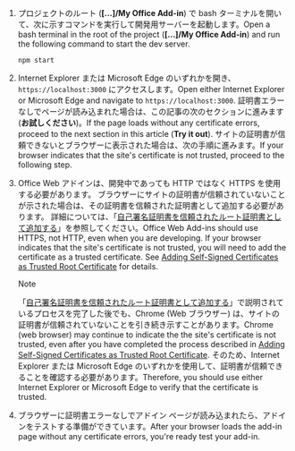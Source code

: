 1. <span data-ttu-id="d0368-101">プロジェクトのルート (**[...]/My Office Add-in**) で bash ターミナルを開いて、次に示すコマンドを実行して開発用サーバーを起動します。</span><span class="sxs-lookup"><span data-stu-id="d0368-101">Open a bash terminal in the root of the project (**[...]/My Office Add-in**) and run the following command to start the dev server.</span></span>

    ```command&nbsp;line
    npm start
    ```

2. <span data-ttu-id="d0368-102">Internet Explorer または Microsoft Edge のいずれかを開き、`https://localhost:3000` にアクセスします。</span><span class="sxs-lookup"><span data-stu-id="d0368-102">Open either Internet Explorer or Microsoft Edge and navigate to `https://localhost:3000`.</span></span> <span data-ttu-id="d0368-103">証明書エラーなしでページが読み込まれた場合は、この記事の次のセクションに進みます (**お試しください**)。</span><span class="sxs-lookup"><span data-stu-id="d0368-103">If the page loads without any certificate errors, proceed to the next section in this article (**Try it out**).</span></span> <span data-ttu-id="d0368-104">サイトの証明書が信頼できないとブラウザーに表示された場合は、次の手順に進みます。</span><span class="sxs-lookup"><span data-stu-id="d0368-104">If your browser indicates that the site's certificate is not trusted, proceed to the following step.</span></span>

3. <span data-ttu-id="d0368-p102">Office Web アドインは、開発中であっても HTTP ではなく HTTPS を使用する必要があります。 ブラウザーにサイトの証明書が信頼されていないことが示された場合は、その証明書を信頼された証明書として追加する必要があります。 詳細については、「[自己署名証明書を信頼されたルート証明書として追加する](https://github.com/OfficeDev/generator-office/blob/master/src/docs/ssl.md)」を参照してください。</span><span class="sxs-lookup"><span data-stu-id="d0368-p102">Office Web Add-ins should use HTTPS, not HTTP, even when you are developing. If your browser indicates that the site's certificate is not trusted, you will need to add the certificate as a trusted certificate. See [Adding Self-Signed Certificates as Trusted Root Certificate](https://github.com/OfficeDev/generator-office/blob/master/src/docs/ssl.md) for details.</span></span>

    > [!NOTE]
    > <span data-ttu-id="d0368-108">「[自己署名証明書を信頼されたルート証明書として追加する](https://github.com/OfficeDev/generator-office/blob/master/src/docs/ssl.md)」で説明されているプロセスを完了した後でも、Chrome (Web ブラウザー) は、サイトの証明書が信頼されていないことを引き続き示すことがあります。</span><span class="sxs-lookup"><span data-stu-id="d0368-108">Chrome (web browser) may continue to indicate the the site's certificate is not trusted, even after you have completed the process described in [Adding Self-Signed Certificates as Trusted Root Certificate](https://github.com/OfficeDev/generator-office/blob/master/src/docs/ssl.md).</span></span> <span data-ttu-id="d0368-109">そのため、Internet Explorer または Microsoft Edge のいずれかを使用して、証明書が信頼できることを確認する必要があります。</span><span class="sxs-lookup"><span data-stu-id="d0368-109">Therefore, you should use either Internet Explorer or Microsoft Edge to verify that the certificate is trusted.</span></span> 

4. <span data-ttu-id="d0368-110">ブラウザーに証明書エラーなしでアドイン ページが読み込まれたら、アドインをテストする準備ができています。</span><span class="sxs-lookup"><span data-stu-id="d0368-110">After your browser loads the add-in page without any certificate errors, you're ready test your add-in.</span></span>
